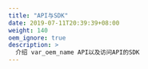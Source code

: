 ```yaml
---
title: "API与SDK"
date: 2019-07-11T20:39:39+08:00
weight: 140
oem_ignore: true
description: >
  介绍 var_oem_name API以及访问API的SDK
---
```


